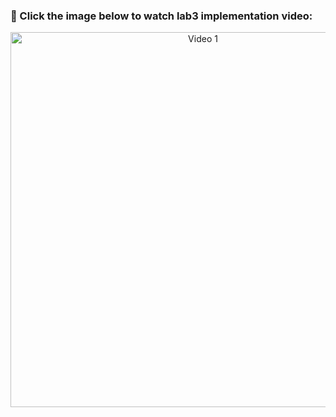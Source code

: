 
<h3>🎥 Click the image below to watch lab3 implementation video:</h3>

<p align="center">
  <a href="https://drive.google.com/file/d/1d30U7R0FDOuJBQeDtJYacY8I3IGOdIvS/view?usp=drive_link" target="_blank">
    <img src="https://github.com/user-attachments/assets/adad78fa-9099-44a3-a3f6-780fde753da8" alt="Video 1" width="600"/>
  </a>
</p>

